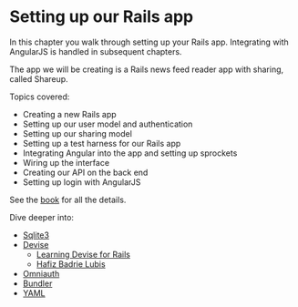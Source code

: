 # Setting up our Rails app

In this chapter you walk through setting up your Rails app. Integrating with AngularJS is handled in subsequent chapters.

The app we will be creating is a Rails news feed reader app with sharing, called Shareup.

Topics covered:

- Creating a new Rails app
- Setting up our user model and authentication
- Setting up our sharing model
- Setting up a test harness for our Rails app
- Integrating Angular into the app and setting up sprockets
- Wiring up the interface
- Creating our API on the back end
- Setting up login with AngularJS

See the [book](http://www.fullstack.io/edu/angular/rails/) for all the details.

Dive deeper into:

- [Sqlite3](http://www.sqlite.org/)
- [Devise](https://github.com/plataformatec/devise)
    - [Learning Devise for Rails](http://www.packtpub.com/learning-devise-for-rails/book)
    - [Hafiz Badrie Lubis](http://hafizbadrie.wordpress.com/)
- [Omniauth](https://github.com/intridea/omniauth)
- [Bundler](http://bundler.io/)
- [YAML](http://www.yaml.org/)